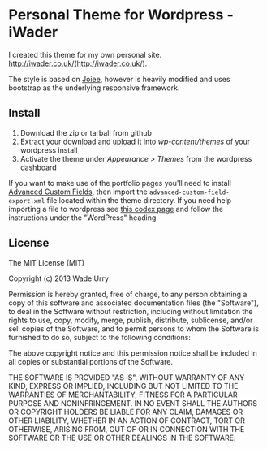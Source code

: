 Personal Theme for Wordpress - iWader
=====================================

I created this theme for my own personal site. http://iwader.co.uk/(http://iwader.co.uk/).

The style is based on [Joiee](http://themeforest.net/item/joiee-multipurpose-responsive-html5-theme/3688793), however is heavily modified and uses bootstrap as the underlying responsive framework.

Install
-------

1. Download the zip or tarball from github
2. Extract your download and upload it into *wp-content/themes* of your wordpress install
3. Activate the theme under *Appearance > Themes* from the wordpress dashboard

If you want to make use of the portfolio pages you'll need to install [Advanced Custom Fields](http://www.advancedcustomfields.com/), then import the `advanced-custom-field-export.xml` file located within the theme directory. If you need help importing a file to wordpress see [this codex page](http://codex.wordpress.org/Importing_Content#WordPress) and follow the instructions under the "WordPress" heading

License
-------

The MIT License (MIT)

Copyright (c) 2013 Wade Urry

Permission is hereby granted, free of charge, to any person obtaining a copy
of this software and associated documentation files (the "Software"), to deal
in the Software without restriction, including without limitation the rights
to use, copy, modify, merge, publish, distribute, sublicense, and/or sell
copies of the Software, and to permit persons to whom the Software is
furnished to do so, subject to the following conditions:

The above copyright notice and this permission notice shall be included in
all copies or substantial portions of the Software.

THE SOFTWARE IS PROVIDED "AS IS", WITHOUT WARRANTY OF ANY KIND, EXPRESS OR
IMPLIED, INCLUDING BUT NOT LIMITED TO THE WARRANTIES OF MERCHANTABILITY,
FITNESS FOR A PARTICULAR PURPOSE AND NONINFRINGEMENT. IN NO EVENT SHALL THE
AUTHORS OR COPYRIGHT HOLDERS BE LIABLE FOR ANY CLAIM, DAMAGES OR OTHER
LIABILITY, WHETHER IN AN ACTION OF CONTRACT, TORT OR OTHERWISE, ARISING FROM,
OUT OF OR IN CONNECTION WITH THE SOFTWARE OR THE USE OR OTHER DEALINGS IN
THE SOFTWARE.